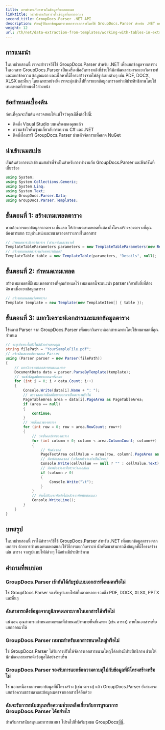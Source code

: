 ```yaml
---
title: การทำงานกับตารางในข้อมูลที่แยกออกมา
linktitle: การทำงานกับตารางในข้อมูลที่แยกออกมา
second_title: GroupDocs.Parser .NET API
description: เรียนรู้วิธีแยกข้อมูลตารางออกจากเอกสารโดยใช้ GroupDocs.Parser สำหรับ .NET แยกวิเคราะห์เนื้อหาที่มีโครงสร้างอย่างมีประสิทธิภาพด้วยเทมเพลตที่กำหนดไว้ล่วงหน้า
weight: 12
url: /th/net/data-extraction-from-templates/working-with-tables-in-extracted-data/
---
```

## การแนะนำ
ในบทช่วยสอนนี้ เราจะสำรวจวิธีใช้ GroupDocs.Parser สำหรับ .NET เพื่อแยกข้อมูลจากตารางในเอกสาร GroupDocs.Parser เป็นเครื่องมืออันทรงพลังที่ช่วยให้นักพัฒนาสามารถแยกวิเคราะห์และแยกข้อความ ข้อมูลเมตา และเนื้อหาที่มีโครงสร้างจากไฟล์รูปแบบต่างๆ เช่น PDF, DOCX, XLSX และอื่นๆ โดยเฉพาะอย่างยิ่ง เราจะมุ่งเน้นไปที่การแยกข้อมูลตารางอย่างมีประสิทธิภาพโดยใช้เทมเพลตที่กำหนดไว้ล่วงหน้า
## ข้อกำหนดเบื้องต้น
ก่อนที่คุณจะเริ่มต้น ตรวจสอบให้แน่ใจว่าคุณมีสิ่งต่อไปนี้:
- ติดตั้ง Visual Studio บนเครื่องของคุณแล้ว
- ความเข้าใจพื้นฐานเกี่ยวกับกรอบงาน C# และ .NET
- ติดตั้งไลบรารี GroupDocs.Parser ผ่านตัวจัดการแพ็คเกจ NuGet

## นำเข้าเนมสเปซ
เริ่มต้นด้วยการนำเข้าเนมสเปซที่จำเป็นสำหรับการทำงานกับ GroupDocs.Parser และฟังก์ชันที่เกี่ยวข้อง
```csharp
using System;
using System.Collections.Generic;
using System.Linq;
using System.Text;
using GroupDocs.Parser.Data;
using GroupDocs.Parser.Templates;
```
## ขั้นตอนที่ 1: สร้างเทมเพลตตาราง
หากต้องการแยกข้อมูลจากตาราง ขั้นแรก ให้กำหนดเทมเพลตที่แสดงถึงโครงสร้างของตารางที่คุณต้องการแยก ระบุตำแหน่งและขนาดของตารางภายในเอกสาร
```csharp
// กำหนดพารามิเตอร์ตาราง (ตำแหน่งและขนาด)
TemplateTableParameters parameters = new TemplateTableParameters(new Rectangle(new Point(35, 320), new Size(530, 55)), null);
// สร้างเทมเพลตตารางพร้อมพารามิเตอร์
TemplateTable table = new TemplateTable(parameters, "Details", null);
```
## ขั้นตอนที่ 2: กำหนดเทมเพลต
สร้างเทมเพลตที่มีเทมเพลตตารางที่คุณกำหนดไว้ เทมเพลตนี้จะแนะนำ parser เกี่ยวกับสิ่งที่ต้องค้นหาเมื่อแยกข้อมูลตาราง
```csharp
// สร้างเทมเพลตพร้อมตาราง
Template template = new Template(new TemplateItem[] { table });
```
## ขั้นตอนที่ 3: แยกวิเคราะห์เอกสารและแยกข้อมูลตาราง
ใช้คลาส Parser จาก GroupDocs.Parser เพื่อแยกวิเคราะห์เอกสารเฉพาะโดยใช้เทมเพลตที่คุณกำหนด
```csharp
// ระบุเส้นทางไปยังไฟล์ตัวอย่างของคุณ
string filePath = "YourSampleFile.pdf";
// สร้างอินสแตนซ์ของคลาส Parser
using (Parser parser = new Parser(filePath))
{
    // แยกวิเคราะห์เอกสารตามเทมเพลต
    DocumentData data = parser.ParseByTemplate(template);
    // วนซ้ำข้อมูลที่แยกออกมาทั้งหมด
    for (int i = 0; i < data.Count; i++)
    {
        Console.Write(data[i].Name + ": ");
        // ตรวจสอบว่าฟิลด์ที่แยกออกมาเป็นตารางหรือไม่
        PageTableArea area = data[i].PageArea as PageTableArea;
        if (area == null)
        {
            continue;
        }
        // วนซ้ำแถวของตาราง
        for (int row = 0; row < area.RowCount; row++)
        {
            // วนซ้ำคอลัมน์ของตาราง
            for (int column = 0; column < area.ColumnCount; column++)
            {
                // รับค่าเซลล์
                PageTextArea cellValue = area[row, column].PageArea as PageTextArea;
                // พิมพ์ค่าของเซลล์ (หรือสตริงว่างถ้าเป็นโมฆะ)
                Console.Write(cellValue == null ? "" : cellValue.Text);
                // พิมพ์ช่องว่างแท็บระหว่างคอลัมน์
                if (column > 0)
                {
                    Console.Write("\t");
                }
            }
            // ย้ายไปยังบรรทัดถัดไปหลังจากพิมพ์แต่ละแถว
            Console.WriteLine();
        }
    }
}
```

## บทสรุป
ในบทช่วยสอนนี้ เราได้สำรวจวิธีใช้ GroupDocs.Parser สำหรับ .NET เพื่อแยกข้อมูลตารางจากเอกสาร ด้วยการกำหนดเทมเพลตและใช้วิธีการแยกวิเคราะห์ นักพัฒนาสามารถดึงข้อมูลที่มีโครงสร้าง เช่น ตาราง จากรูปแบบไฟล์ต่างๆ ได้อย่างมีประสิทธิภาพ

## คำถามที่พบบ่อย
### GroupDocs.Parser เข้ากันได้กับรูปแบบเอกสารทั้งหมดหรือไม่
ใช่ GroupDocs.Parser รองรับรูปแบบไฟล์ที่หลากหลาย รวมถึง PDF, DOCX, XLSX, PPTX และอื่นๆ
### ฉันสามารถดึงข้อมูลจากภูมิภาคเฉพาะภายในเอกสารได้หรือไม่
แน่นอน คุณสามารถกำหนดเทมเพลตที่กำหนดเป้าหมายพื้นที่เฉพาะ (เช่น ตาราง) ภายในเอกสารเพื่อแยกออกมาได้
### GroupDocs.Parser เหมาะสำหรับเอกสารขนาดใหญ่หรือไม่
ใช่ GroupDocs.Parser ได้รับการปรับให้จัดการเอกสารขนาดใหญ่ได้อย่างมีประสิทธิภาพ ช่วยให้นักพัฒนาสามารถดึงข้อมูลได้อย่างราบรื่น
### GroupDocs.Parser รองรับการแยกข้อความควบคู่ไปกับข้อมูลที่มีโครงสร้างหรือไม่
ใช่ นอกเหนือจากการแยกข้อมูลที่มีโครงสร้าง (เช่น ตาราง) แล้ว GroupDocs.Parser ยังสามารถแยกข้อความธรรมดาและข้อมูลเมตาจากเอกสารได้อีกด้วย
### ฉันจะรับการสนับสนุนหรือความช่วยเหลือเกี่ยวกับการบูรณาการ GroupDocs.Parser ได้อย่างไร
 สำหรับการสนับสนุนและการสนทนา โปรดไปที่ฟอรัมชุมชน GroupDocs[ที่นี่](https://forum.groupdocs.com/c/parser/17).